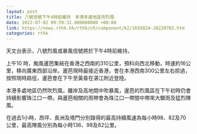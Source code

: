 ```yaml
---
layout: post
title: 八號信號下午4時前維持　本港多處地區吹烈風
date: 2022-07-02 09:59:31.000000000 +08:00
link: https://news.rthk.hk/rthk/ch/component/k2/1655824-20220702.htm
categories: rthk
---
```


天文台表示，八號烈風或暴風信號將於下午4時前維持。

上午10 時，颱風暹芭集結在香港之西南約310公里，預料向西北移動，時速約16公里，移向廣東西部沿岸。暹芭現時最接近香港，會在本港西南300公里左右掠過，按照現時路徑，暹芭會在下午至黃昏在湛江附近登陸。

本港多處地區仍然吹烈風，離岸及高地間中吹暴風，暹芭的烈風區在下午初時仍會持續影響珠江口一帶。與暹芭相關的雨帶會為珠江口一帶間中帶來大驟雨及猛烈陣風。

在過去1小時，昂坪、長洲及塔門分別錄得的最高持續風速為每小時98、82及70公里，最高陣風分別為每小時136、98及82公里。
